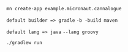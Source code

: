 ``mn create-app example.micronaut.cannalogue``

`default builder => gradle`
        `-b -build maven`

`default lang => java`
        `--lang groovy`


``./gradlew run``

